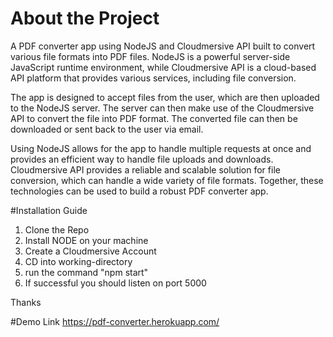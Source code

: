 # About the Project
A PDF converter app using NodeJS and Cloudmersive API built to convert various file formats into PDF files. NodeJS is a powerful server-side JavaScript runtime environment, while Cloudmersive API is a cloud-based API platform that provides various services, including file conversion.

The app is designed to accept files from the user, which are then uploaded to the NodeJS server. The server can then make use of the Cloudmersive API to convert the file into PDF format. The converted file can then be downloaded or sent back to the user via email.

Using NodeJS allows for the app to handle multiple requests at once and provides an efficient way to handle file uploads and downloads. Cloudmersive API provides a reliable and scalable solution for file conversion, which can handle a wide variety of file formats. Together, these technologies can be used to build a robust PDF converter app.

#Installation Guide
1. Clone the Repo
2. Install NODE on your machine 
3. Create a Cloudmersive Account
4. CD into working-directory
5. run the command "npm start" 
6. If successful you should listen on port 5000  

Thanks 

#Demo Link
https://pdf-converter.herokuapp.com/
